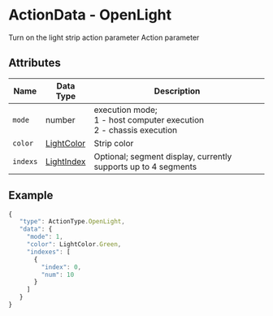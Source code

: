 # ActionData - OpenLight

Turn on the light strip action parameter Action parameter

## Attributes

| Name | Data Type | Description |
| -------- | --------------------------------- | ---------------------------------------------- |
| `mode` | number | execution mode;<br/>1 - host computer execution<br/>2 - chassis execution |
| `color` | [LightColor](#/Define-LightColor) | Strip color |
| `indexs` | [LightIndex](#/Define-LightIndex) | Optional; segment display, currently supports up to 4 segments |

## Example

```javascript
{
   "type": ActionType.OpenLight,
   "data": {
     "mode": 1,
     "color": LightColor.Green,
     "indexes": [
       {
         "index": 0,
         "num": 10
       }
     ]
   }
}
````
